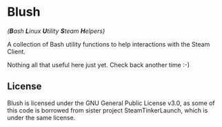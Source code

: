 # Blush
*(**B**ash **L**inux **U**tility **S**team **H**elpers)*

A collection of Bash utility functions to help interactions with the Steam Client.

Nothing all that useful here just yet. Check back another time :-)

## License
Blush is licensed under the GNU General Public License v3.0, as some of this code is borrowed from sister project SteamTinkerLaunch, which is under the same license.
